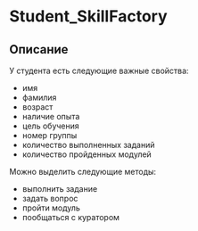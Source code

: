 # Student_SkillFactory
##	Описание
У студента есть следующие важные свойства:
 * имя
 * фамилия
 * возраст
 * наличие опыта
 * цель обучения
 * номер группы
 * количество выполненных заданий
 * количество пройденных модулей  
 
Можно выделить следующие методы:
* выполнить задание
* задать вопрос
* пройти модуль
* пообщаться с куратором